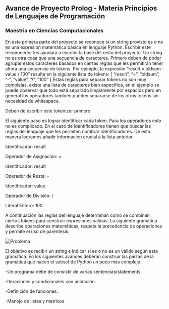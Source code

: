 ## Avance de Proyecto Prolog - Materia Principios de Lenguajes de Programación
### Maestria en Ciencias Computacionales
En esta primera parte del proyecto se reconoce si un string provisto es o no es una expresión matemática básica en lenguaje Python. Escribir este reconocedor les ayudará a escribir la base del resto del proyecto.  Un string no es otra cosa que una secuencia de caracteres. Primero deben de poder agrupar estos caracteres basados en ciertas reglas que les permitirán tener ahora una secuencia de tokens. Por ejemplo, la expresión “result = oldsum - value / 100” resulta en la siguiente lista de tokens:         [ “result”, “=”, “oldsum”, “-“, “value”, “/”, “100” ]  Estas reglas para separar tokens no son muy complejas, existe una lista de caracteres bien especifica, en el ejemplo se puede observar que todo está separado limpiamente por espacios pero en general los operadores también pueden separarse de los otros tokens sin necesidad de whitespace.

Deben de escribir este tokenizer primero.

El siguiente paso es lograr identificar cada token. Para los operadores esto no es complicado. En el caso de identificadores tienen que buscar las reglas del lenguaje que les permiten nombrar identificadores. De esta manera logramos añadir información crucial a la lista anterior.

Identificador: result

Operador de Asignación: =

Identificador: result

Operador de Resta: -

Identificador: value

Operador de División: /

Literal Entero: 100

A continuación las reglas del lenguaje determinan como se combinan ciertos tokens para construir expresiones validas. La siguiente gramática describe operaciones matemáticas, respeta la precedencia de operaciones y permite el uso de paréntesis:

![Problema](https://user-images.githubusercontent.com/36687480/121258549-a8e0d300-c874-11eb-890c-aae9a802f5b2.png)

El objetivo es recibir un string e indicar si es o no es un <assignStmt> válido según esta gramática. En los siguientes avances deberán construir las piezas de la gramática que hacen el subset de Python un poco más complejo.

-Un programa debe de consistir de varias sentencias/statements.
  
-Iteraciones y condicionales con anidación.
  
-Definición de funciones.
  
-Manejo de listas y matrices

